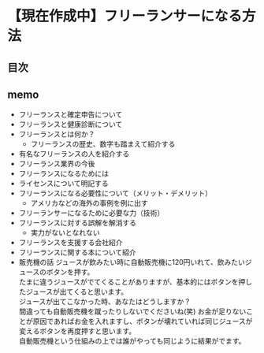 【現在作成中】フリーランサーになる方法
===============

## 目次
## memo
* フリーランスと確定申告について
* フリーランスと健康診断について
* フリーランスとは何か？
  * フリーランスの歴史、数字も踏まえて紹介する
* 有名なフリーランスの人を紹介する
* フリーランス業界の今後
* フリーランスになるためには
* ライセンスについて明記する
* フリーランスになる必要性について（メリット・デメリット）
  * アメリカなどの海外の事例を例に出す
* フリーランサーになるために必要な力（技術）
* フリーランスに対する誤解を解消する
  * 実力がないとなれない
* フリーランスを支援する会社紹介
* フリーランスに関する本について紹介
* 販売機の話
ジュースが飲みたい時に自動販売機に120円いれて、飲みたいジュースのボタンを押す。  
たまに違うジュースがでてくることがありますが、基本的にはボタンを押したジュースが出てくると思います。  
ジュースが出てこなかった時、あなたはどうしますか？  
間違っても自動販売機を蹴ったりしないでくださいね(笑)
お金が足りないことが原因であればお金を入れますし、ボタンが壊れていれば同じジュースが変えるボタンを再度押すと思います。  
自動販売機という仕組みの上では誰がやっても同じように結果がでます。

